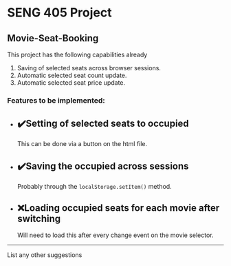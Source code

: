 # SENG 405 Project
## Movie-Seat-Booking

This project has the following capabilities already
1. Saving of selected seats across browser sessions.
2. Automatic selected seat count update.
3. Automatic selected seat price update.

### Features to be implemented:
* ✔️Setting of selected seats to occupied
    -
    This can be done via a button on the html file. 

* ✔️Saving the occupied across sessions
    - 
    Probably through the `localStorage.setItem()` method.

* ❌Loading occupied seats for each movie after switching
    -
    Will need to load this after every change event on the movie selector.
****
List any other suggestions

